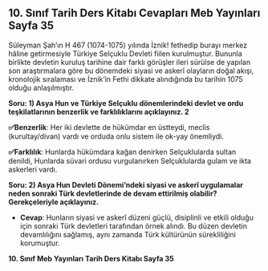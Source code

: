 ## 10. Sınıf Tarih Ders Kitabı Cevapları Meb Yayınları Sayfa 35

Süleyman Şah’ın H 467 (1074-1075) yılında İznik! fethedip burayı merkez hâline getirmesiyle Türkiye Selçuklu Devleti fiilen kurulmuştur. Bununla birlikte devletin kuruluş tarihine dair farklı görüşler ileri sürülse de yapılan son araştırmalara göre bu dönemdeki siyasi ve askerî olayların doğal akışı, kronolojik sıralaması ve İznik’in Fethi dikkate alındığında bu tarihin 1075 olduğu anlaşılmıştır.

**Soru: 1) Asya Hun ve Türkiye Selçuklu dönemlerindeki devlet ve ordu teşkilatlarının benzerlik ve farklılıklarını açıklayınız. 2**

**✅Benzerlik**: Her iki devlette de hükümdar en üstteydi, meclis (kurultay/divan) vardı ve orduda onlu sistem ile ok-yay önemliydi.

**✅Farklılık**: Hunlarda hükümdara kağan denirken Selçuklularda sultan denildi, Hunlarda süvari ordusu vurgulanırken Selçuklularda gulam ve ikta askerleri vardı.

**Soru: 2) Asya Hun Devleti Dönemi’ndeki siyasi ve askerî uygulamalar neden sonraki Türk devletlerinde de devam ettirilmiş olabilir? Gerekçeleriyle açıklayınız.**

* **Cevap**: Hunların siyasi ve askerî düzeni güçlü, disiplinli ve etkili olduğu için sonraki Türk devletleri tarafından örnek alındı. Bu düzen devletin devamlılığını sağlamış, aynı zamanda Türk kültürünün sürekliliğini korumuştur.

**10. Sınıf Meb Yayınları Tarih Ders Kitabı Sayfa 35**